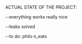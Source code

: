 ACTUAL STATE OF THE PROJECT:

--everything works really nice



--leaks solved



--to do: philo n_eats
